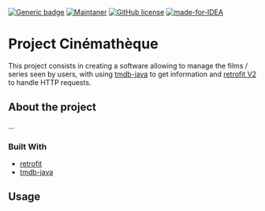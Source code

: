 [![Generic badge](https://img.shields.io/badge/Cinematheque-V4.1-red.svg)](https://github.com/Marshellson/Cinematheque)
[![Maintaner](https://img.shields.io/badge/Maintainer-JIANGYilun_WANGHaoyu_KANGZhuodong-blue)](https://github.com/Marshellson/Cinematheque/graphs/contributors)
[![GitHub license](https://img.shields.io/github/license/Marshellson/Cinematheque.svg)](https://github.com/Marshellson/Cinematheque/blob/main/LICENSE)
[![made-for-IDEA](https://img.shields.io/badge/Made_for_IDEA-1f425f.svg)](https://www.jetbrains.com/idea/)


# Project Cinémathèque
This project consists in creating a software allowing to manage the films / series seen by users, with using
[tmdb-java](https://github.com/UweTrottmann/tmdb-java) to get information and 
[retrofit V2](https://square.github.io/retrofit/) to handle HTTP requests.

## About the project
...

### Built With
- [retrofit](https://square.github.io/retrofit/)
- [tmdb-java](https://github.com/UweTrottmann/tmdb-java)


## Usage

